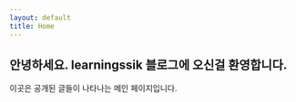 ```yaml
---
layout: default
title: Home
---
```


## 안녕하세요. learningssik 블로그에 오신걸 환영합니다.

이곳은 공개된 글들이 나타나는 메인 페이지입니다.
